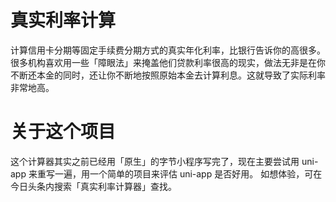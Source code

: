 # 真实利率计算
计算信用卡分期等固定手续费分期方式的真实年化利率，比银行告诉你的高很多。
很多机构喜欢用一些「障眼法」来掩盖他们贷款利率很高的现实，做法无非是在你不断还本金的同时，还让你不断地按照原始本金去计算利息。这就导致了实际利率非常地高。

# 关于这个项目
这个计算器其实之前已经用「原生」的字节小程序写完了，现在主要尝试用 uni-app 来重写一遍，用一个简单的项目来评估 uni-app 是否好用。
如想体验，可在今日头条内搜索「真实利率计算器」查找。